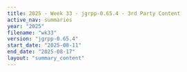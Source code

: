 ```yaml
---
title: 2025 - Week 33 - jgrpp-0.65.4 - 3rd Party Content
active_nav: summaries
year: "2025"
filename: "wk33"
version: "jgrpp-0.65.4"
start_date: "2025-08-11"
end_date: "2025-08-17"
layout: "summary_content"
---
```

